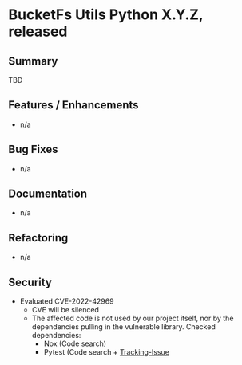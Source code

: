 # BucketFs Utils Python X.Y.Z, released <TBD>

## Summary

TBD

## Features / Enhancements

- n/a

## Bug Fixes

- n/a 

## Documentation

- n/a 

## Refactoring

- n/a

## Security

- Evaluated CVE-2022-42969
    - CVE will be silenced
    - The affected code is not used by our project itself, nor by the dependencies pulling in the vulnerable
      library.
      Checked dependencies:
        * Nox (Code search)
        * Pytest (Code search + [Tracking-Issue](https://github.com/pytest-dev/pytest/issues/10392)